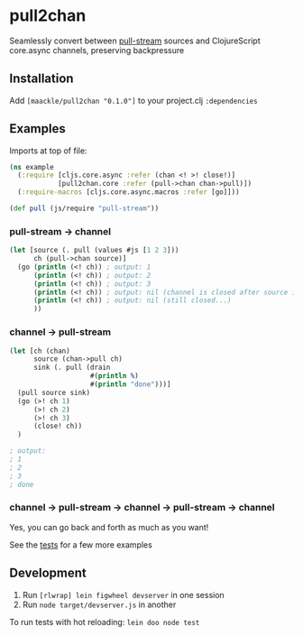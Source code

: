 pull2chan
=================

Seamlessly convert between [pull-stream](https://github.com/pull-stream/pull-stream) sources and ClojureScript core.async channels, preserving backpressure

## Installation

Add `[maackle/pull2chan "0.1.0"]` to your project.clj `:dependencies`

## Examples

Imports at top of file:

```cljs
(ns example
  (:require [cljs.core.async :refer (chan <! >! close!)]
            [pull2chan.core :refer (pull->chan chan->pull)])
  (:require-macros [cljs.core.async.macros :refer [go]]))

(def pull (js/require "pull-stream"))
```

### pull-stream -> channel

```cljs
(let [source (. pull (values #js [1 2 3]))
      ch (pull->chan source)]
  (go (println (<! ch)) ; output: 1
      (println (<! ch)) ; output: 2
      (println (<! ch)) ; output: 3
      (println (<! ch)) ; output: nil (channel is closed after source is depleted)
      (println (<! ch)) ; output: nil (still closed...)
      ))
```

### channel -> pull-stream

```cljs
(let [ch (chan)
      source (chan->pull ch)
      sink (. pull (drain
                    #(println %)
                    #(println "done")))]
  (pull source sink)
  (go (>! ch 1)
      (>! ch 2)
      (>! ch 3)
      (close! ch))
  )

; output:
; 1
; 2
; 3
; done
```

### channel -> pull-stream -> channel -> pull-stream -> channel

Yes, you can go back and forth as much as you want!

See the [tests](./test/pull2chan/tests.cljs) for a few more examples

## Development

1. Run `[rlwrap] lein figwheel devserver` in one session
2. Run `node target/devserver.js` in another

To run tests with hot reloading: `lein doo node test`
